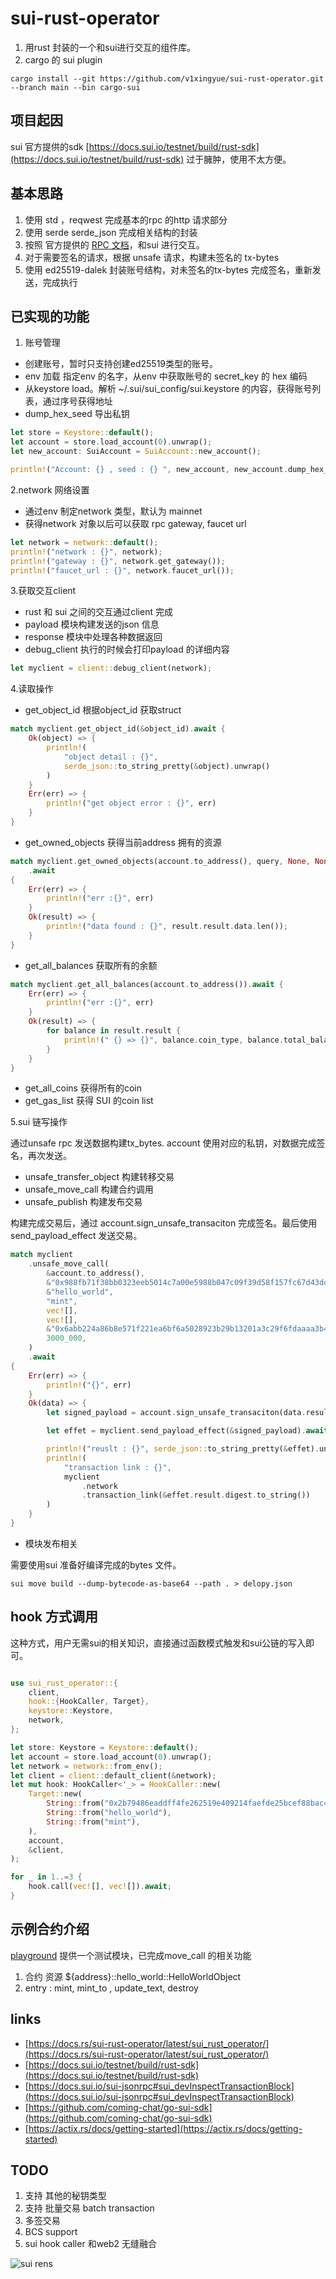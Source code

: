 # sui-rust-operator

1. 用rust 封装的一个和sui进行交互的组件库。
2. cargo 的 sui plugin

```shell
cargo install --git https://github.com/v1xingyue/sui-rust-operator.git --branch main --bin cargo-sui
```

## 项目起因

sui 官方提供的sdk [https://docs.sui.io/testnet/build/rust-sdk](https://docs.sui.io/testnet/build/rust-sdk) 过于臃肿，使用不太方便。

## 基本思路

1. 使用 std ，reqwest 完成基本的rpc 的http 请求部分
2. 使用 serde serde_json 完成相关结构的封装
3. 按照 官方提供的 [RPC 文档](https://docs.sui.io/sui-jsonrpc)，和sui 进行交互。
4. 对于需要签名的请求，根据 unsafe 请求，构建未签名的 tx-bytes
5. 使用 ed25519-dalek 封装账号结构，对未签名的tx-bytes 完成签名，重新发送，完成执行

## 已实现的功能

1. 账号管理

* 创建账号，暂时只支持创建ed25519类型的账号。
* env 加载 指定env 的名字，从env 中获取账号的 secret_key 的 hex 编码
* 从keystore load。解析 ~/.sui/sui_config/sui.keystore 的内容，获得账号列表，通过序号获得地址
* dump_hex_seed 导出私钥

```rust
let store = Keystore::default();
let account = store.load_account(0).unwrap();
let new_account: SuiAccount = SuiAccount::new_account();

println!("Account: {} , seed : {} ", new_account, new_account.dump_hex_seed());
```

2.network 网络设置

* 通过env 制定network 类型，默认为 mainnet
* 获得network 对象以后可以获取 rpc gateway, faucet url

```rust
let network = network::default();
println!("network : {}", network);
println!("gateway : {}", network.get_gateway());
println!("faucet_url : {}", network.faucet_url());
```

3.获取交互client

* rust 和 sui 之间的交互通过client 完成
* payload 模块构建发送的json 信息
* response 模块中处理各种数据返回
* debug_client 执行的时候会打印payload 的详细内容

```rust
let myclient = client::debug_client(network);
```

4.读取操作

* get_object_id 根据object_id 获取struct

```rust
match myclient.get_object_id(&object_id).await {
    Ok(object) => {
        println!(
            "object detail : {}",
            serde_json::to_string_pretty(&object).unwrap()
        )
    }
    Err(err) => {
        println!("get object error : {}", err)
    }
}
```

* get_owned_objects 获得当前address 拥有的资源

```rust
match myclient.get_owned_objects(account.to_address(), query, None, None)
    .await
{
    Err(err) => {
        println!("err :{}", err)
    }
    Ok(result) => {
        println!("data found : {}", result.result.data.len());
    }
}
```

* get_all_balances 获取所有的余额

```rust
match myclient.get_all_balances(account.to_address()).await {
    Err(err) => {
        println!("err :{}", err)
    }
    Ok(result) => {
        for balance in result.result {
            println!(" {} => {}", balance.coin_type, balance.total_balance)
        }
    }
}
```

* get_all_coins 获得所有的coin
* get_gas_list 获得 SUI 的coin list

5.sui 链写操作

通过unsafe rpc 发送数据构建tx_bytes. account 使用对应的私钥，对数据完成签名，再次发送。

* unsafe_transfer_object 构建转移交易
* unsafe_move_call 构建合约调用
* unsafe_publish 构建发布交易

构建完成交易后，通过 account.sign_unsafe_transaciton 完成签名。最后使用 send_payload_effect 发送交易。

```rust
match myclient
    .unsafe_move_call(
        &account.to_address(),
        &"0x988fb71f38bb0323eeb5014c7a00e5988b047c09f39d58f157fc67d43ddfc091",
        &"hello_world",
        "mint",
        vec![],
        vec![],
        &"0x6abb224a86b8e571f221ea6bf6a5028923b29b13201a3c29f6fdaaaa3b4cbb97",
        3000_000,
    )
    .await
{
    Err(err) => {
        println!("{}", err)
    }
    Ok(data) => {
        let signed_payload = account.sign_unsafe_transaciton(data.result);

        let effet = myclient.send_payload_effect(&signed_payload).await.unwrap();

        println!("reuslt : {}", serde_json::to_string_pretty(&effet).unwrap());
        println!(
            "transaction link : {}",
            myclient
                .network
                .transaction_link(&effet.result.digest.to_string())
        )
    }
}
```

* 模块发布相关

需要使用sui 准备好编译完成的bytes 文件。

```shell
sui move build --dump-bytecode-as-base64 --path . > delopy.json
```

## hook 方式调用

这种方式，用户无需sui的相关知识，直接通过函数模式触发和sui公链的写入即可。

```rust

use sui_rust_operator::{
    client,
    hook::{HookCaller, Target},
    keystore::Keystore,
    network,
};

let store: Keystore = Keystore::default();
let account = store.load_account(0).unwrap();
let network = network::from_env();
let client = client::default_client(&network);
let mut hook: HookCaller<'_> = HookCaller::new(
    Target::new(
        String::from("0x2b79486eaddff4fe262519e409214faefde25bcef88bac4f61a799a3d2e490bc"),
        String::from("hello_world"),
        String::from("mint"),
    ),
    account,
    &client,
);

for _ in 1..=3 {
    hook.call(vec![], vec![]).await;
}
```

## 示例合约介绍

[playground](./playground/) 提供一个测试模块，已完成move_call 的相关功能

1. 合约 资源 ${address}::hello_world::HelloWorldObject
2. entry : mint, mint_to , update_text, destroy

## links

* [https://docs.rs/sui-rust-operator/latest/sui_rust_operator/](https://docs.rs/sui-rust-operator/latest/sui_rust_operator/)
* [https://docs.sui.io/testnet/build/rust-sdk](https://docs.sui.io/testnet/build/rust-sdk)
* [https://docs.sui.io/sui-jsonrpc#sui_devInspectTransactionBlock](https://docs.sui.io/sui-jsonrpc#sui_devInspectTransactionBlock)
* [https://github.com/coming-chat/go-sui-sdk](https://github.com/coming-chat/go-sui-sdk)
* [https://actix.rs/docs/getting-started](https://actix.rs/docs/getting-started)

## TODO

1. 支持 其他的秘钥类型
2. 支持 批量交易 batch transaction
3. 多签交易
4. BCS support
5. sui hook caller 和web2 无缝融合

![sui rens](https://api-mainnet.suifrens.sui.io/suifrens/0x31e7c60c4fa9287e940e2d9e35ed2a10e80bf65049a490254ecf8adcc3a1cf98/svg)